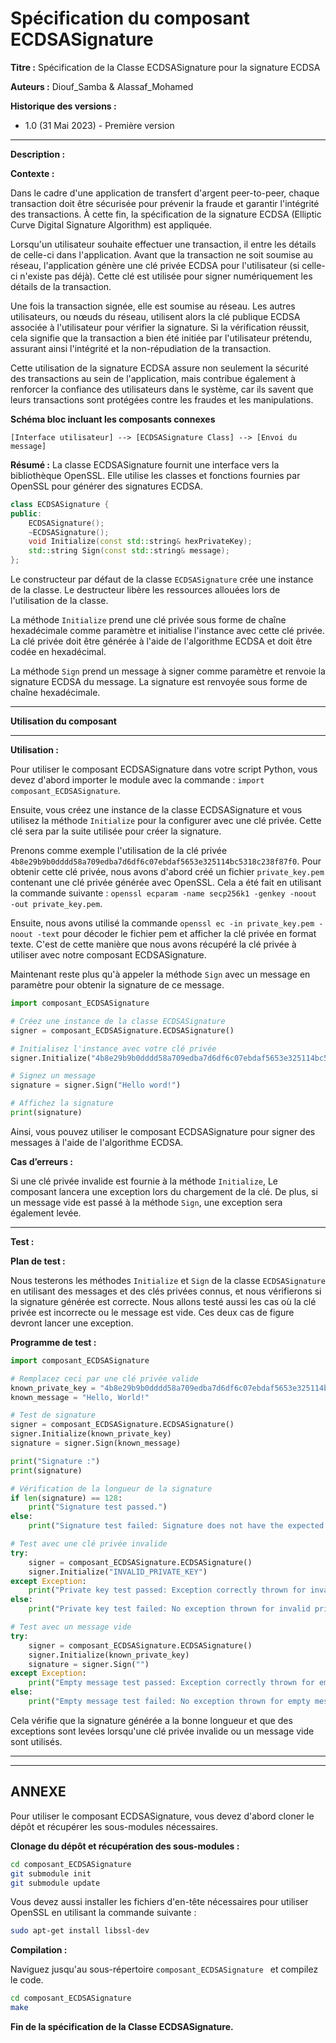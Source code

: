 # Spécification du composant ECDSASignature

**Titre :** Spécification de la Classe ECDSASignature pour la signature ECDSA

**Auteurs :** Diouf_Samba & Alassaf_Mohamed

**Historique des versions :**

- 1.0 (31 Mai 2023) - Première version

---

**Description :**

**Contexte :**

Dans le cadre d'une application de transfert d'argent peer-to-peer, chaque transaction doit être sécurisée pour prévenir la fraude et garantir l'intégrité des transactions. À cette fin, la spécification de la signature ECDSA (Elliptic Curve Digital Signature Algorithm) est appliquée.

Lorsqu'un utilisateur souhaite effectuer une transaction, il entre les détails de celle-ci dans l'application. Avant que la transaction ne soit soumise au réseau, l'application génère une clé privée ECDSA pour l'utilisateur (si celle-ci n'existe pas déjà). Cette clé est utilisée pour signer numériquement les détails de la transaction.

Une fois la transaction signée, elle est soumise au réseau. Les autres utilisateurs, ou nœuds du réseau, utilisent alors la clé publique ECDSA associée à l'utilisateur pour vérifier la signature. Si la vérification réussit, cela signifie que la transaction a bien été initiée par l'utilisateur prétendu, assurant ainsi l'intégrité et la non-répudiation de la transaction.

Cette utilisation de la signature ECDSA assure non seulement la sécurité des transactions au sein de l'application, mais contribue également à renforcer la confiance des utilisateurs dans le système, car ils savent que leurs transactions sont protégées contre les fraudes et les manipulations.

**Schéma bloc incluant les composants connexes**

```
[Interface utilisateur] --> [ECDSASignature Class] --> [Envoi du message]
```

**Résumé :**
La classe ECDSASignature fournit une interface vers la bibliothèque OpenSSL. Elle utilise les classes et fonctions fournies par OpenSSL pour générer des signatures ECDSA.

```cpp
class ECDSASignature {
public:
    ECDSASignature();
    ~ECDSASignature();
    void Initialize(const std::string& hexPrivateKey);
    std::string Sign(const std::string& message);
};
```

Le constructeur par défaut de la classe `ECDSASignature` crée une instance de la classe. Le destructeur libère les ressources allouées lors de l'utilisation de la classe.

La méthode `Initialize` prend une clé privée sous forme de chaîne hexadécimale comme paramètre et initialise l'instance avec cette clé privée. La clé privée doit être générée à l'aide de l'algorithme ECDSA et doit être codée en hexadécimal.

La méthode `Sign` prend un message à signer comme paramètre et renvoie la signature ECDSA du message. La signature est renvoyée sous forme de chaîne hexadécimale.

---

**Utilisation du composant**

---



**Utilisation :**

Pour utiliser le composant ECDSASignature dans votre script Python, vous devez d'abord importer le module avec la commande : `import composant_ECDSASignature`.

Ensuite, vous créez une instance de la classe ECDSASignature et vous utilisez la méthode `Initialize` pour la configurer avec une clé privée. Cette clé sera par la suite utilisée pour créer la signature.

Prenons comme exemple l'utilisation de la clé privée `4b8e29b9b0dddd58a709edba7d6df6c07ebdaf5653e325114bc5318c238f87f0`. Pour obtenir cette clé privée, nous avons d'abord créé un fichier `private_key.pem` contenant une clé privée générée avec OpenSSL. Cela a été fait en utilisant la commande suivante : `openssl ecparam -name secp256k1 -genkey -noout -out private_key.pem`.

Ensuite, nous avons utilisé la commande `openssl ec -in private_key.pem -noout -text` pour décoder le fichier pem et afficher la clé privée en format texte. C'est de cette manière que nous avons récupéré la clé privée à utiliser avec notre composant ECDSASignature.

Maintenant reste plus qu'à appeler la méthode `Sign` avec un message en paramètre pour obtenir la signature de ce message.

```python
import composant_ECDSASignature

# Créez une instance de la classe ECDSASignature
signer = composant_ECDSASignature.ECDSASignature()

# Initialisez l'instance avec votre clé privée
signer.Initialize("4b8e29b9b0dddd58a709edba7d6df6c07ebdaf5653e325114bc5318c238f87f0")

# Signez un message
signature = signer.Sign("Hello word!")

# Affichez la signature
print(signature)
```
Ainsi, vous pouvez utiliser le composant ECDSASignature pour signer des messages à l'aide de l'algorithme ECDSA.



**Cas d’erreurs :**

Si une clé privée invalide est fournie à la méthode `Initialize`, Le composant lancera une exception lors du chargement de la clé. De plus, si un message vide est passé à la méthode `Sign`, une exception sera également levée.

---

**Test :**

**Plan de test :**

Nous testerons les méthodes `Initialize` et `Sign` de la classe `ECDSASignature` en utilisant des messages et des clés privées connus, et nous vérifierons si la signature générée est correcte.
Nous allons testé aussi les cas où la clé privée est incorrecte ou le message est vide. Ces deux cas de figure devront lancer une exception.

**Programme de test :**

```python
import composant_ECDSASignature

# Remplacez ceci par une clé privée valide
known_private_key = "4b8e29b9b0dddd58a709edba7d6df6c07ebdaf5653e325114bc5318c238f87f0"
known_message = "Hello, World!"

# Test de signature
signer = composant_ECDSASignature.ECDSASignature()
signer.Initialize(known_private_key)
signature = signer.Sign(known_message)

print("Signature :")
print(signature)

# Vérification de la longueur de la signature
if len(signature) == 128:
    print("Signature test passed.")
else:
    print("Signature test failed: Signature does not have the expected length.")

# Test avec une clé privée invalide
try:
    signer = composant_ECDSASignature.ECDSASignature()
    signer.Initialize("INVALID_PRIVATE_KEY")
except Exception:
    print("Private key test passed: Exception correctly thrown for invalid private key.")
else:
    print("Private key test failed: No exception thrown for invalid private key.")

# Test avec un message vide
try:
    signer = composant_ECDSASignature.ECDSASignature()
    signer.Initialize(known_private_key)
    signature = signer.Sign("")
except Exception:
    print("Empty message test passed: Exception correctly thrown for empty message.")
else:
    print("Empty message test failed: No exception thrown for empty message.")

```

Cela vérifie que la signature générée a la bonne longueur et que des exceptions sont levées lorsqu'une clé privée invalide ou un message vide sont utilisés.

---


---
ANNEXE
---
Pour utiliser le composant ECDSASignature, vous devez d'abord cloner le dépôt et récupérer les sous-modules nécessaires.

**Clonage du dépôt et récupération des sous-modules :**

```bash
cd composant_ECDSASignature 
git submodule init
git submodule update
```
Vous devez aussi installer les fichiers d'en-tête nécessaires pour utiliser OpenSSL en utilisant la commande suivante :

```bash
sudo apt-get install libssl-dev
```

**Compilation :**

Naviguez jusqu'au sous-répertoire `composant_ECDSASignature ` et compilez le code.

```bash
cd composant_ECDSASignature 
make
```

**Fin de la spécification de la Classe ECDSASignature.**
